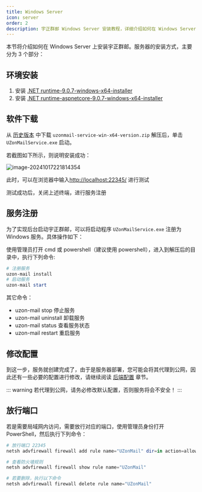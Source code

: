 ```yaml
---
title: Windows Server
icon: server
order: 2
description: 宇正群邮 Windows Server 安装教程，详细介绍如何在 Windows Server 上部署宇正群邮邮件群发软件。支持开源邮件群发、邮件营销软件，助力企业和个人高效邮件群发，体验最好用的邮件群发软件。
---
```


本节将介绍如何在 Windows Server 上安装宇正群邮。服务器的安装方式，主要分为 3 个部分：

## 环境安装

1. 安装 [.NET runtime-9.0.7-windows-x64-installer](https://dotnet.microsoft.com/en-us/download/dotnet/thank-you/runtime-9.0.7-windows-x64-installer)
2. 安装 [.NET runtime-aspnetcore-9.0.7-windows-x64-installer](https://dotnet.microsoft.com/en-us/download/dotnet/thank-you/runtime-aspnetcore-9.0.7-windows-x64-installer)

## 软件下载

从 [历史版本](/versions) 中下载 `uzonmail-service-win-x64-version.zip` 解压后，单击 `UZonMailService.exe` 启动。

若截图如下所示，则说明安装成功：

![image-20241017221814354](https://obs.uamazing.cn:52443/public/files/images/image-20241017221814354.png)

此时，可以在浏览器中输入[http://localhost:22345/](http://localhost:22345/) 进行测试

测试成功后，关闭上述终端，进行服务注册

## 服务注册
为了实现后台启动宇正群邮，可以将启动程序 `UZonMailService.exe` 注册为 Windows 服务。具体操作如下：

使用管理员打开 cmd 或 powershell（建议使用 powershell），进入到解压后的目录中，执行下列命令:

``` powershell
# 注册服务
uzon-mail install
# 启动服务
uzon-mail start
```

其它命令：

- uzon-mail stop 停止服务
- uzon-mail uninstall 卸载服务
- uzon-mail status 查看服务状态
- uzon-mail restart 重启服务

## 修改配置

到这一步，服务就创建完成了，由于是服务器部署，您可能会将其代理到公网，因此还有一些必要的配置进行修改，请继续阅读 [后端配置](/guide/setup/) 章节。

::: warning
若代理到公网，请务必修改默认配置，否则服务将会不安全！
:::

## 放行端口

若是需要局域网内访问，需要放行对应的端口，使用管理员身份打开 PowerShell，然后执行下列命令：

``` powershell
# 放行端口 22345
netsh advfirewall firewall add rule name="UZonMail" dir=in action=allow protocol=TCP localport=22345

# 查看防火墙规则
netsh advfirewall firewall show rule name="UZonMail"

# 若要删除，执行以下命令
netsh advfirewall firewall delete rule name="UZonMail"
```